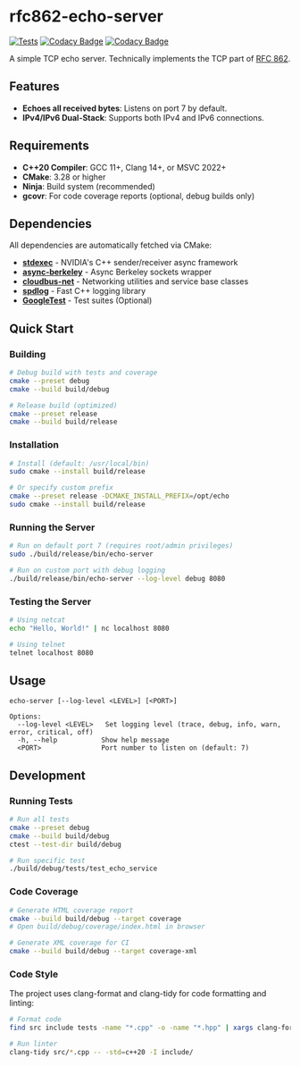 # rfc862-echo-server

[![Tests](https://github.com/kcexn/rfc862-echo/actions/workflows/tests.yml/badge.svg)](https://github.com/kcexn/rfc862-echo/actions/workflows/tests.yml)
[![Codacy Badge](https://app.codacy.com/project/badge/Grade/575775ae38044852bbc6eeefae1c83d5)](https://app.codacy.com/gh/kcexn/rfc862-echo/dashboard?utm_source=gh&utm_medium=referral&utm_content=&utm_campaign=Badge_grade)
[![Codacy Badge](https://app.codacy.com/project/badge/Coverage/575775ae38044852bbc6eeefae1c83d5)](https://app.codacy.com/gh/kcexn/rfc862-echo/dashboard?utm_source=gh&utm_medium=referral&utm_content=&utm_campaign=Badge_coverage)

A simple TCP echo server. Technically implements the TCP part of
[RFC 862](https://datatracker.ietf.org/doc/html/rfc862).

## Features

- **Echoes all received bytes**: Listens on port 7 by default.
- **IPv4/IPv6 Dual-Stack**: Supports both IPv4 and IPv6 connections.

## Requirements

- **C++20 Compiler**: GCC 11+, Clang 14+, or MSVC 2022+
- **CMake**: 3.28 or higher
- **Ninja**: Build system (recommended)
- **gcovr**: For code coverage reports (optional, debug builds only)

## Dependencies

All dependencies are automatically fetched via CMake:

- [**stdexec**](https://github.com/NVIDIA/stdexec) - NVIDIA's C++ sender/receiver async framework
- [**async-berkeley**](https://github.com/kcexn/async-berkeley) - Async Berkeley sockets wrapper
- [**cloudbus-net**](https://github.com/kcexn/cloudbus-net) - Networking utilities and service base classes
- [**spdlog**](https://github.com/gabime/spdlog) - Fast C++ logging library
- [**GoogleTest**](https://github.com/google/googletest) - Test suites (Optional)

## Quick Start

### Building

```bash
# Debug build with tests and coverage
cmake --preset debug
cmake --build build/debug

# Release build (optimized)
cmake --preset release
cmake --build build/release
```

### Installation

```bash
# Install (default: /usr/local/bin)
sudo cmake --install build/release

# Or specify custom prefix
cmake --preset release -DCMAKE_INSTALL_PREFIX=/opt/echo
sudo cmake --install build/release
```

### Running the Server

```bash
# Run on default port 7 (requires root/admin privileges)
sudo ./build/release/bin/echo-server

# Run on custom port with debug logging
./build/release/bin/echo-server --log-level debug 8080
```

### Testing the Server

```bash
# Using netcat
echo "Hello, World!" | nc localhost 8080

# Using telnet
telnet localhost 8080
```

## Usage

```text
echo-server [--log-level <LEVEL>] [<PORT>]

Options:
  --log-level <LEVEL>   Set logging level (trace, debug, info, warn, error, critical, off)
  -h, --help           Show help message
  <PORT>               Port number to listen on (default: 7)
```

## Development

### Running Tests

```bash
# Run all tests
cmake --preset debug
cmake --build build/debug
ctest --test-dir build/debug

# Run specific test
./build/debug/tests/test_echo_service
```

### Code Coverage

```bash
# Generate HTML coverage report
cmake --build build/debug --target coverage
# Open build/debug/coverage/index.html in browser

# Generate XML coverage for CI
cmake --build build/debug --target coverage-xml
```

### Code Style

The project uses clang-format and clang-tidy for code formatting and linting:

```bash
# Format code
find src include tests -name "*.cpp" -o -name "*.hpp" | xargs clang-format -i

# Run linter
clang-tidy src/*.cpp -- -std=c++20 -I include/
```
